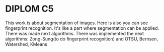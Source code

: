 # DIPLOM C5


This work is about segmentation of images. 
Here is also you can see fingerprint recognition.
It's like a part where segmentation can be applied.
There was made next algorithms.
There was implemented the next algorithms: Zong-Sung(to do fingerprint recognition) and 
OTSU, Bernsen, Watershed, KMeans
